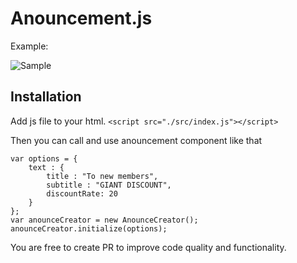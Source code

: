 # Anouncement.js

Example:

![Sample](https://github.com/htuzel/anouncementjs/blob/master/example.jpg?raw=true)


## Installation

Add js file to your html.
```<script src="./src/index.js"></script>```

Then you can call and use anouncement component like that
```
var options = {
    text : {
        title : "To new members",
        subtitle : "GIANT DISCOUNT",
        discountRate: 20
    }
};
var anounceCreator = new AnounceCreator();
anounceCreator.initialize(options); 
```

You are free to create PR to improve code quality and functionality.
